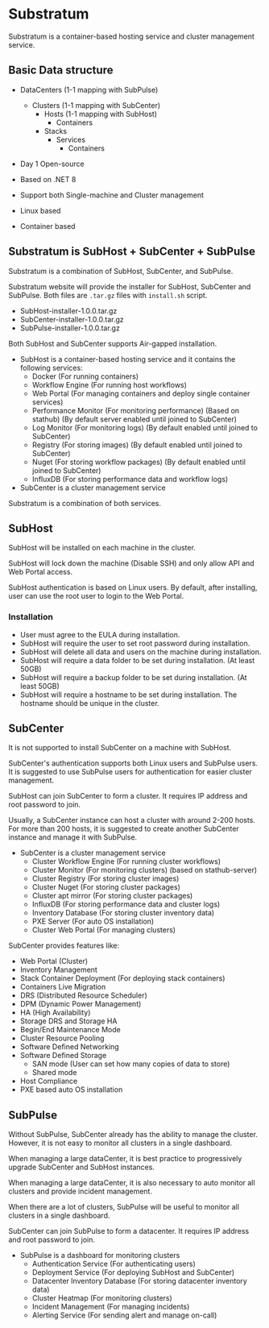 # Substratum

Substratum is a container-based hosting service and cluster management service.

## Basic Data structure

* DataCenters (1-1 mapping with SubPulse)
  * Clusters (1-1 mapping with SubCenter)
    * Hosts (1-1 mapping with SubHost)
      * Containers
    * Stacks
      * Services
        * Containers

* Day 1 Open-source
* Based on .NET 8
* Support both Single-machine and Cluster management
* Linux based
* Container based

## Substratum is SubHost + SubCenter + SubPulse

Substratum is a combination of SubHost, SubCenter, and SubPulse.

Substratum website will provide the installer for SubHost, SubCenter and SubPulse. Both files are `.tar.gz` files with `install.sh` script.

* SubHost-installer-1.0.0.tar.gz
* SubCenter-installer-1.0.0.tar.gz
* SubPulse-installer-1.0.0.tar.gz

Both SubHost and SubCenter supports Air-gapped installation.

* SubHost is a container-based hosting service and it contains the following services:
  * Docker (For running containers)
  * Workflow Engine (For running host workflows)
  * Web Portal (For managing containers and deploy single container services)
  * Performance Monitor (For monitoring performance) (Based on stathub) (By default server enabled until joined to SubCenter)
  * Log Monitor (For monitoring logs) (By default enabled until joined to SubCenter)
  * Registry (For storing images) (By default enabled until joined to SubCenter)
  * Nuget (For storing workflow packages) (By default enabled until joined to SubCenter)
  * InfluxDB (For storing performance data and workflow logs)
* SubCenter is a cluster management service

Substratum is a combination of both services.

## SubHost

SubHost will be installed on each machine in the cluster.

SubHost will lock down the machine (Disable SSH) and only allow API and Web Portal access.

SubHost authentication is based on Linux users. By default, after installing, user can use the root user to login to the Web Portal.

### Installation

* User must agree to the EULA during installation.
* SubHost will require the user to set root password during installation.
* SubHost will delete all data and users on the machine during installation.
* SubHost will require a data folder to be set during installation. (At least 50GB)
* SubHost will require a backup folder to be set during installation. (At least 50GB)
* SubHost will require a hostname to be set during installation. The hostname should be unique in the cluster.

## SubCenter

It is not supported to install SubCenter on a machine with SubHost.

SubCenter's authentication supports both Linux users and SubPulse users. It is suggested to use SubPulse users for authentication for easier cluster management.

SubHost can join SubCenter to form a cluster. It requires IP address and root password to join.

Usually, a SubCenter instance can host a cluster with around 2-200 hosts. For more than 200 hosts, it is suggested to create another SubCenter instance and manage it with SubPulse.

* SubCenter is a cluster management service
  * Cluster Workflow Engine (For running cluster workflows)
  * Cluster Monitor (For monitoring clusters) (based on stathub-server)
  * Cluster Registry (For storing cluster images)
  * Cluster Nuget (For storing cluster packages)
  * Cluster apt mirror (For storing cluster packages)
  * InfluxDB (For storing performance data and cluster logs)
  * Inventory Database (For storing cluster inventory data)
  * PXE Server (For auto OS installation)
  * Cluster Web Portal (For managing clusters)

SubCenter provides features like:

* Web Portal (Cluster)
* Inventory Management
* Stack Container Deployment (For deploying stack containers)
* Containers Live Migration
* DRS (Distributed Resource Scheduler)
* DPM (Dynamic Power Management)
* HA (High Availability)
* Storage DRS and Storage HA
* Begin/End Maintenance Mode
* Cluster Resource Pooling
* Software Defined Networking
* Software Defined Storage
  * SAN mode (User can set how many copies of data to store)
  * Shared mode
* Host Compliance
* PXE based auto OS installation

## SubPulse

Without SubPulse, SubCenter already has the ability to manage the cluster. However, it is not easy to monitor all clusters in a single dashboard.

When managing a large dataCenter, it is best practice to progressively upgrade SubCenter and SubHost instances.

When managing a large dataCenter, it is also necessary to auto monitor all clusters and provide incident management.

When there are a lot of clusters, SubPulse will be useful to monitor all clusters in a single dashboard.

SubCenter can join SubPulse to form a datacenter. It requires IP address and root password to join.

* SubPulse is a dashboard for monitoring clusters
  * Authentication Service (For authenticating users)
  * Deployment Service (For deploying SubHost and SubCenter)
  * Datacenter Inventory Database (For storing datacenter inventory data)
  * Cluster Heatmap (For monitoring clusters)
  * Incident Management (For managing incidents)
  * Alerting Service (For sending alert and manage on-call)
